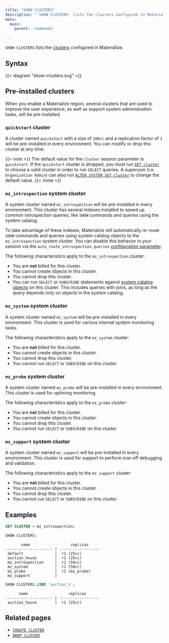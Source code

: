 ```yaml
---
title: "SHOW CLUSTERS"
description: "`SHOW CLUSTERS` lists the clusters configured in Materialize."
menu:
  main:
    parent: 'commands'

---
```


`SHOW CLUSTERS` lists the [clusters](/get-started/key-concepts/#clusters) configured in Materialize.

## Syntax

{{< diagram "show-clusters.svg" >}}

## Pre-installed clusters

When you enable a Materialize region, several clusters that are used to improve
the user experience, as well as support system administration tasks, will be
pre-installed.

### `quickstart` cluster

A cluster named `quickstart` with a size of `100cc` and a replication factor of
`1` will be pre-installed in every environment. You can modify or drop this
cluster at any time.

{{< note >}}
The default value for the `cluster` session parameter is `quickstart`.
If the `quickstart` cluster is dropped, you must run [`SET cluster`](/sql/select/#ad-hoc-queries)
to choose a valid cluster in order to run `SELECT` queries. A _superuser_ (i.e. `Organization Admin`)
can also run [`ALTER SYSTEM SET cluster`](/sql/alter-system-set) to change the
default value.
{{< /note >}}

### `mz_introspection` system cluster

A system cluster named `mz_introspection` will be pre-installed in every
environment. This cluster has several indexes installed to speed up common
introspection queries, like `SHOW` commands and queries using the system
catalog.

To take advantage of these indexes, Materialize will automatically re-route
`SHOW` commands and queries using system catalog objects to the
`mz_introspection` system cluster. You can disable this behavior in
your session via the `auto_route_introspection_queries`
[configuration parameter](/sql/show/#other-configuration-parameters).

The following characteristics apply to the `mz_introspection` cluster:

  * You are **not** billed for this cluster.
  * You cannot create objects in this cluster.
  * You cannot drop this cluster.
  * You can run `SELECT` or `SUBSCRIBE` statements against [system catalog
  objects](https://materialize.com/docs/sql/system-catalog/) on this cluster.
  This includes queries with joins, as long as the query depends only on objects
  in the system catalog.

### `mz_system` system cluster

A system cluster named `mz_system` will be pre-installed in every environment.
This cluster is used for various internal system monitoring tasks.

The following characteristics apply to the `mz_system` cluster:

  * You are **not** billed for this cluster.
  * You cannot create objects in this cluster.
  * You cannot drop this cluster.
  * You cannot run `SELECT` or `SUBSCRIBE` on this cluster.

### `mz_probe` system cluster

A system cluster named `mz_probe` will be pre-installed in every environment.
This cluster is used for uptiming monitoring.

The following characteristics apply to the `mz_probe` cluster:

  * You are **not** billed for this cluster.
  * You cannot create objects in this cluster.
  * You cannot drop this cluster.
  * You cannot run `SELECT` or `SUBSCRIBE` on this cluster.

### `mz_support` system cluster

A system cluster named `mz_support` will be pre-installed in every environment.
This cluster is used for support to perform one-off debugging and validation.

The following characteristics apply to the `mz_support` cluster:

  * You are **not** billed for this cluster.
  * You cannot create objects in this cluster.
  * You cannot drop this cluster.
  * You cannot run `SELECT` or `SUBSCRIBE` on this cluster.

## Examples

```sql
SET CLUSTER = mz_introspection;

SHOW CLUSTERS;
```

```nofmt
       name                  replicas
--------------------- | ------------------
 default              |  r1 (25cc)
 auction_house        |  r1 (25cc)
 mz_introspection     |  r1 (50cc)
 mz_system            |  r1 (50cc)
 mz_probe             |  r1 (mz_probe)
 mz_support           |
```

```sql
SHOW CLUSTERS LIKE 'auction_%';
```

```nofmt
      name                  replicas
--------------------- | ------------------
 auction_house        |  r1 (25cc)
```


## Related pages

- [`CREATE CLUSTER`](../create-cluster)
- [`DROP CLUSTER`](../drop-cluster)
